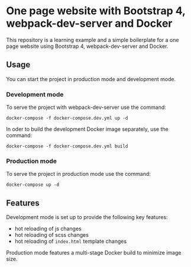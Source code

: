 # One page website with Bootstrap 4, webpack-dev-server and Docker

This repository is a learning example and a simple boilerplate for a one page website using Bootstrap 4, webpack-dev-server and Docker.

## Usage

You can start the project in production mode and development mode.

### Development mode

To serve the project with webpack-dev-server use the command:

```shell
docker-compose -f docker-compose.dev.yml up -d
```

In oder to build the development Docker image separately, use the command:

```shell
docker-compose -f docker-compose.dev.yml build
```

### Production mode

To serve the project in production mode use the command:

```shell
docker-compose up -d
```

## Features

Development mode is set up to provide the following key features:

- hot reloading of js changes
- hot reloading of scss changes
- hot reloading of `index.html` template changes

Production mode features a multi-stage Docker build to minimize image size.